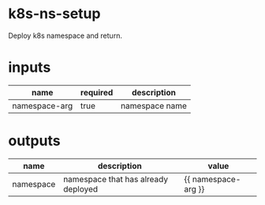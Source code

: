 # k8s-ns-setup
Deploy k8s namespace and return.

# inputs
|name |required |description |
|-----|---------|------------|
| namespace-arg | true | namespace name

# outputs
|name |description |value |
|-----|---------|------------|
| namespace | namespace that has already deployed | {{ namespace-arg }}
